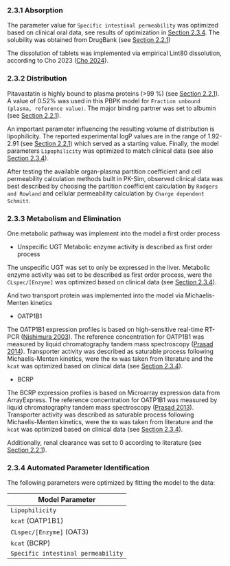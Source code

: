### 2.3.1 Absorption

The parameter value for  `Specific intestinal permeability`  was optimized based on clinical oral data, see results of optimization in [Section 2.3.4](#234-automated-parameter-identification). The solubility was obtained from DrugBank (see [Section 2.2.1](#221-in-vitro-and-physicochemical-data))

The dissolution of tablets was implemented via empirical Lint80 dissolution, according to Cho 2023 ([Cho 2024](#5-references)). 

### 2.3.2 Distribution

Pitavastatin is highly bound to plasma proteins (>99 %) (see [Section 2.2.1](#221-in-vitro-and-physicochemical-data)). A value of 0.52% was used in this PBPK model for `Fraction unbound (plasma, reference value)`. The major binding partner was set to albumin (see [Section 2.2.1](#221-in-vitro-and-physicochemical-data)).

An important parameter influencing the resulting volume of distribution is lipophilicity. The reported experimental logP values are in the range of 1.92-2.91 (see [Section 2.2.1](#221-in-vitro-and-physicochemical-data)) which served as a starting value. Finally, the model parameters `Lipophilicity` was optimized to match clinical data (see also [Section 2.3.4](#234-automated-parameter-identification)).

After testing the available organ-plasma partition coefficient and cell permeability calculation methods built in PK-Sim, observed clinical data was best described by choosing the partition coefficient calculation by `Rodgers and Rowland` and cellular permeability calculation by `Charge dependent Schmitt`.

### 2.3.3 Metabolism and Elimination

One metabolic pathway was implement into the model a first order process 

* Unspecific UGT
Metabolic enzyme activity is described as first order process

The unspecific UGT was set to only be expressed in the liver. Metabolic enzyme activity was set to be described as first order process, were the `CLspec/[Enzyme]` was optimized based on clinical data (see [Section 2.3.4](#234-automated-parameter-identification)).

And two transport protein was implemented into the model via Michaelis-Menten kinetics 

* OATP1B1

The OATP1B1 expression profiles is based on high-sensitive real-time RT-PCR ([Nishimura 2003](#5-references)). The reference concentration for OATP1B1 was measured by liquid chromatography tandem mass spectroscopy ([Prasad 2014](#5-references)). Transporter activity was described as saturable process following Michaelis-Menten kinetics, were the `Km` was taken from literature and the `kcat` was optimized based on clinical data (see [Section 2.3.4](#234-automated-parameter-identification)).

* BCRP

The BCRP expression profiles is based on Microarray expression data from ArrayExpress. The reference concentration for OATP1B1 was measured by liquid chromatography tandem mass spectroscopy ([Prasad 2013](#5-references)). Transporter activity was described as saturable process following Michaelis-Menten kinetics, were the `Km` was taken from literature and the `kcat` was optimized based on clinical data (see [Section 2.3.4](#234-automated-parameter-identification)).

Additionally, renal clearance was set to 0 according to literature (see [Section 2.2.1](#221-in-vitro-and-physicochemical-data)).


### 2.3.4 Automated Parameter Identification

The following parameters were optimized by fitting the model to the data:

| Model Parameter                |
| ------------------------------ | 
| `Lipophilicity`                | 
| `kcat` (OATP1B1)               |
| `CLspec/[Enzyme]` (OAT3)       |
| `kcat` (BCRP)                  |
| `Specific intestinal permeability`| 


 
